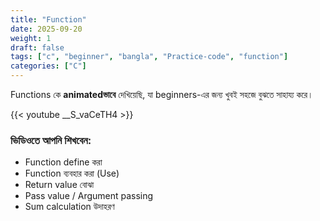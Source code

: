```yaml
---
title: "Function"
date: 2025-09-20
weight: 1
draft: false
tags: ["c", "beginner", "bangla", "Practice-code", "function"]
categories: ["C"]
---
```


Functions কে **animatedভাবে** দেখিয়েছি, যা beginners-এর জন্য খুবই সহজে বুঝতে সাহায্য করে।

{{< youtube __S_vaCeTH4 >}}

### ভিডিওতে আপনি শিখবেন:

- Function define করা
- Function ব্যবহার করা (Use)
- Return value বোঝা
- Pass value / Argument passing
- Sum calculation উদাহরণ
